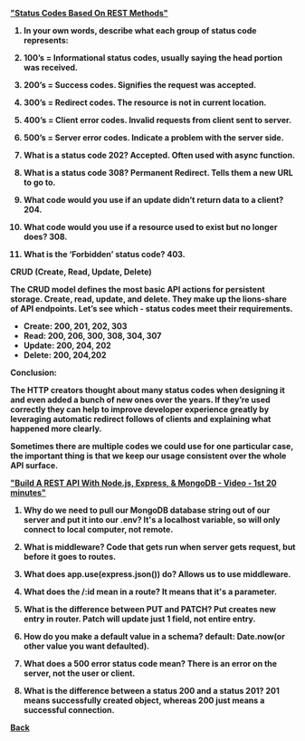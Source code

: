 <b><a href = "https://www.moesif.com/blog/technical/api-design/Which-HTTP-Status-Code-To-Use-For-Every-CRUD-App/">"Status Codes Based On REST Methods"</a>

1. In your own words, describe what each group of status code represents:

2. 100’s = Informational status codes, usually saying the head portion was received.

3. 200’s = Success codes. Signifies the request was accepted.

4. 300’s = Redirect codes. The resource is not in current location.

5. 400’s = Client error codes. Invalid requests from client sent to server.

6. 500’s = Server error codes. Indicate a problem with the server side.

7. What is a status code 202? Accepted. Often used with async function.

8. What is a status code 308? Permanent Redirect. Tells them a new URL to go to.

9. What code would you use if an update didn’t return data to a client? 204.

10. What code would you use if a resource used to exist but no longer does? 308.

11. What is the ‘Forbidden’ status code? 403.

CRUD (Create, Read, Update, Delete)

The CRUD model defines the most basic API actions for persistent storage. Create, read, update, and delete. They make up the lions-share of API endpoints. Let’s see which - status codes meet their requirements.

- Create: 200, 201, 202, 303
- Read: 200, 206, 300, 308, 304, 307
- Update: 200, 204, 202
- Delete: 200, 204,202

Conclusion:

The HTTP creators thought about many status codes when designing it and even added a bunch of new ones over the years. If they’re used correctly they can help to improve developer experience greatly by leveraging automatic redirect follows of clients and explaining what happened more clearly.

Sometimes there are multiple codes we could use for one particular case, the important thing is that we keep our usage consistent over the whole API surface.

<b><a href = "https://www.youtube.com/channel/UCFbNIlppjAuEX4znoulh0Cw">"Build A REST API With Node.js, Express, & MongoDB - Video - 1st 20 minutes"</a>

1. Why do we need to pull our MongoDB database string out of our server and put it into our .env? It's a localhost variable, so will only connect to local computer, not remote.

2. What is middleware? Code that gets run when server gets request, but before it goes to routes.

3. What does app.use(express.json()) do? Allows us to use middleware.

4. What does the /:id mean in a route? It means that it's a parameter.

5. What is the difference between PUT and PATCH? Put creates new entry in router. Patch will update just 1 field, not entire entry.

6. How do you make a default value in a schema? default: Date.now(or other value you want defaulted).

7. What does a 500 error status code mean? There is an error on the server, not the user or client.

8. What is the difference between a status 200 and a status 201? 201 means successfully created object, whereas 200 just means a successful connection.

<a href = "https://github.com/scottie-l/reading-notes/tree/main/reading-notes-301">Back</a>
